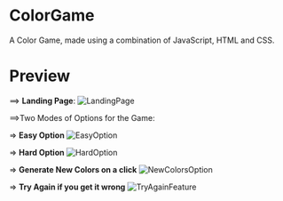 # ColorGame
A Color Game, made using a combination of JavaScript, HTML and CSS.

# Preview
==> **Landing Page**:
![LandingPage](https://user-images.githubusercontent.com/66758271/88360903-ee97c880-cd94-11ea-9eef-5c5cf4f20ee9.PNG)

==>Two Modes of Options for the Game:

=> **Easy Option**
![EasyOption](https://user-images.githubusercontent.com/66758271/88360899-ec356e80-cd94-11ea-9e58-9b976d1cdf69.PNG)

=> **Hard Option**
![HardOption](https://user-images.githubusercontent.com/66758271/88360902-edff3200-cd94-11ea-8642-a73a439eba22.PNG)


=> **Generate New Colors on a click**
![NewColorsOption](https://user-images.githubusercontent.com/66758271/88360905-ef305f00-cd94-11ea-945a-4ce8dfb4b5b0.PNG)


=> **Try Again if you get it wrong**
![TryAgainFeature](https://user-images.githubusercontent.com/66758271/88360907-f0618c00-cd94-11ea-8727-0330463def96.PNG)
